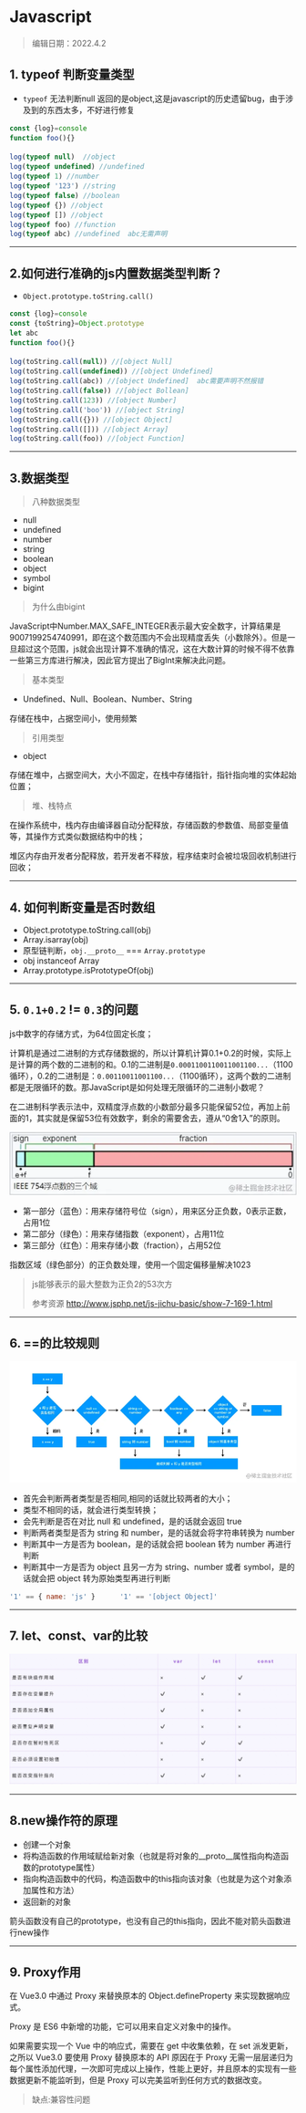 # Javascript
>编辑日期：2022.4.2
## 1. typeof 判断变量类型

- `typeof` 无法判断null 返回的是object,这是javascript的历史遗留bug，由于涉及到的东西太多，不好进行修复

```javascript
const {log}=console
function foo(){}

log(typeof null)  //object
log(typeof undefined) //undefined
log(typeof 1) //number
log(typeof '123') //string
log(typeof false) //boolean
log(typeof {}) //object
log(typeof []) //object
log(typeof foo) //function
log(typeof abc) //undefined  abc无需声明
```
--------
## 2.如何进行准确的js内置数据类型判断？
- `Object.prototype.toString.call()`
```javascript
const {log}=console
const {toString}=Object.prototype
let abc
function foo(){}

log(toString.call(null)) //[object Null]
log(toString.call(undefined)) //[object Undefined]
log(toString.call(abc)) //[object Undefined]  abc需要声明不然报错
log(toString.call(false)) //[object Bollean]
log(toString.call(123)) //[object Number]
log(toString.call('boo')) //[object String]
log(toString.call({})) //[object Object]
log(toString.call([])) //[object Array]
log(toString.call(foo)) //[object Function]
```
------
## 3.数据类型
> 八种数据类型
 - null
 - undefined
 - number
 - string
 - boolean
 - object
 - symbol
 - bigint

>为什么由bigint

JavaScript中Number.MAX_SAFE_INTEGER表示最⼤安全数字，计算结果是9007199254740991，即在这个数范围内不会出现精度丢失（⼩数除外）。但是⼀旦超过这个范围，js就会出现计算不准确的情况，这在⼤数计算的时候不得不依靠⼀些第三⽅库进⾏解决，因此官⽅提出了BigInt来解决此问题。

 > 基本类型

 - Undefined、Null、Boolean、Number、String

存储在栈中，占据空间小，使用频繁
 > 引用类型
 - object

存储在堆中，占据空间大，大小不固定，在栈中存储指针，指针指向堆的实体起始位置；

>堆、栈特点

在操作系统中，栈内存由编译器自动分配释放，存储函数的参数值、局部变量值等，其操作方式类似数据结构中的栈；

堆区内存由开发者分配释放，若开发者不释放，程序结束时会被垃圾回收机制进行回收；

-----
## 4. 如何判断变量是否时数组
- Object.prototype.toString.call(obj)
- Array.isarray(obj)
- 原型链判断，`obj.__proto__` === `Array.prototype`
- obj instanceof Array 
- Array.prototype.isPrototypeOf(obj)

-----
## 5. `0.1+0.2` != `0.3`的问题

js中数字的存储方式，为64位固定长度；

计算机是通过二进制的方式存储数据的，所以计算机计算0.1+0.2的时候，实际上是计算的两个数的二进制的和。0.1的二进制是`0.0001100110011001100...`（1100循环），0.2的二进制是：`0.00110011001100...`（1100循环），这两个数的二进制都是无限循环的数。那JavaScript是如何处理无限循环的二进制小数呢？

在二进制科学表示法中，双精度浮点数的小数部分最多只能保留52位，再加上前面的1，其实就是保留53位有效数字，剩余的需要舍去，遵从“0舍1入”的原则。

![浮点数存储](https://raw.githubusercontent.com/MoreCodeByTR/static-resources/master/imgs/JS/%20number-store.png)
- 第一部分（蓝色）：用来存储符号位（sign），用来区分正负数，0表示正数，占用1位
- 第二部分（绿色）：用来存储指数（exponent），占用11位
- 第三部分（红色）：用来存储小数（fraction），占用52位

指数区域（绿色部分）的正负数处理，使用一个固定偏移量解决1023

> js能够表示的最大整数为正负2的53次方
>
>参考资源
> http://www.jsphp.net/js-jichu-basic/show-7-169-1.html

------
## 6. ==的比较规则

![==比较流程](https://raw.githubusercontent.com/MoreCodeByTR/static-resources/master/imgs/JS/compare.png)
- 首先会判断两者类型是否相同,相同的话就比较两者的大小；
- 类型不相同的话，就会进行类型转换；
- 会先判断是否在对比 null 和 undefined，是的话就会返回 true
- 判断两者类型是否为 string 和 number，是的话就会将字符串转换为 number
- 判断其中一方是否为 boolean，是的话就会把 boolean 转为 number 再进行判断
- 判断其中一方是否为 object 且另一方为 string、number 或者 symbol，是的话就会把 object 转为原始类型再进行判断
```js
'1' == { name: 'js' }      '1' == '[object Object]'
```

-------
## 7. let、const、var的比较
![声明变量方式比较](https://raw.githubusercontent.com/MoreCodeByTR/static-resources/master/imgs/JS/let-var-const.png)

------
## 8.new操作符的原理

- 创建一个对象
- 将构造函数的作用域赋给新对象（也就是将对象的__proto__属性指向构造函数的prototype属性）
- 指向构造函数中的代码，构造函数中的this指向该对象（也就是为这个对象添加属性和方法）
- 返回新的对象

箭头函数没有自己的prototype，也没有自己的this指向，因此不能对箭头函数进行new操作

----
## 9. Proxy作用
在 Vue3.0 中通过 Proxy 来替换原本的 Object.defineProperty 来实现数据响应式。

Proxy 是 ES6 中新增的功能，它可以用来自定义对象中的操作。

如果需要实现一个 Vue 中的响应式，需要在 get 中收集依赖，在 set 派发更新，之所以 Vue3.0 要使用 Proxy 替换原本的 API 原因在于 Proxy 无需一层层递归为每个属性添加代理，一次即可完成以上操作，性能上更好，并且原本的实现有一些数据更新不能监听到，但是 Proxy 可以完美监听到任何方式的数据改变。

>缺点:兼容性问题